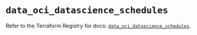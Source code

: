 # `data_oci_datascience_schedules`

Refer to the Terraform Registry for docs: [`data_oci_datascience_schedules`](https://registry.terraform.io/providers/hashicorp/oci/7.19.0/docs/data-sources/datascience_schedules).
